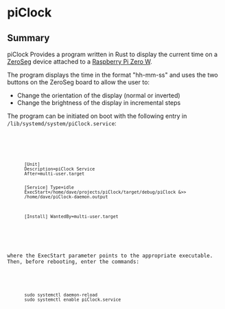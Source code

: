 <h1>piClock</h1>
<h2>Summary</h2>
<p>piClock Provides a program written in Rust to display the current time on a <a href="https://thepihut.com/products/zeroseg">ZeroSeg</a> device attached to a <a href="https://www.raspberrypi.org/products/raspberry-pi-zero-w/">Raspberry Pi Zero W</a>.
<p>The program displays the time in the format "hh-mm-ss" and uses the two buttons on the ZeroSeg board to allow the user to:
<ul>
<li>Change the orientation of the display (normal or inverted)</li>
<li>Change the brightness of the display in incremental steps</li>
</ul>
<p>The program can be initiated on boot with the following entry in <code>/lib/systemd/system/piClock.service</code>:
<code>

<figure>
    <pre>
        <code>
[Unit]
Description=piClock Service
After=multi-user.target

[Service]
Type=idle
ExecStart=/home/dave/projects/piClock/target/debug/piClock &>> /home/dave/piClock-daemon.output

[Install]
WantedBy=multi-user.target
        </code>
    </pre>
</figure>
<p>where the ExecStart parameter points to the appropriate executable.  Then, before rebooting, enter the commands:
<figure>
    <pre>
        <code>
sudo systemctl daemon-reload
sudo systemctl enable piClock.service
        </code>
    </pre>
</figure>

